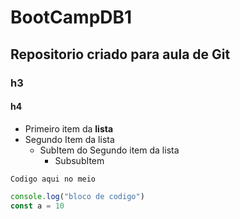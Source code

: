 # BootCampDB1

## Repositorio criado para aula de Git

### h3

#### h4

- Primeiro item da **lista**
- Segundo Item da lista
  - SubItem do Segundo item da lista
    - SubsubItem


`Codigo aqui no meio`

```js
console.log("bloco de codigo")
const a = 10
```





